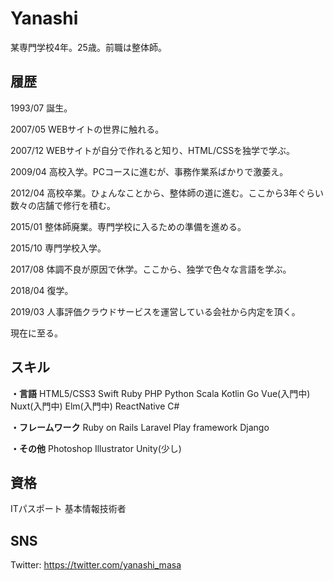 # Yanashi
某専門学校4年。25歳。前職は整体師。

## 履歴
1993/07 誕生。

2007/05 WEBサイトの世界に触れる。

2007/12 WEBサイトが自分で作れると知り、HTML/CSSを独学で学ぶ。

2009/04 高校入学。PCコースに進むが、事務作業系ばかりで激萎え。

2012/04 高校卒業。ひょんなことから、整体師の道に進む。ここから3年ぐらい数々の店舗で修行を積む。

2015/01 整体師廃業。専門学校に入るための準備を進める。

2015/10 専門学校入学。

2017/08 体調不良が原因で休学。ここから、独学で色々な言語を学ぶ。

2018/04 復学。

2019/03 人事評価クラウドサービスを運営している会社から内定を頂く。

現在に至る。

## スキル
**・言語**
HTML5/CSS3
Swift
Ruby
PHP
Python
Scala
Kotlin
Go
Vue(入門中)
Nuxt(入門中)
Elm(入門中)
ReactNative
C#

**・フレームワーク**
Ruby on Rails
Laravel
Play framework
Django

**・その他**
Photoshop
Illustrator
Unity(少し)

## 資格
ITパスポート
基本情報技術者

## SNS
Twitter: https://twitter.com/yanashi_masa
